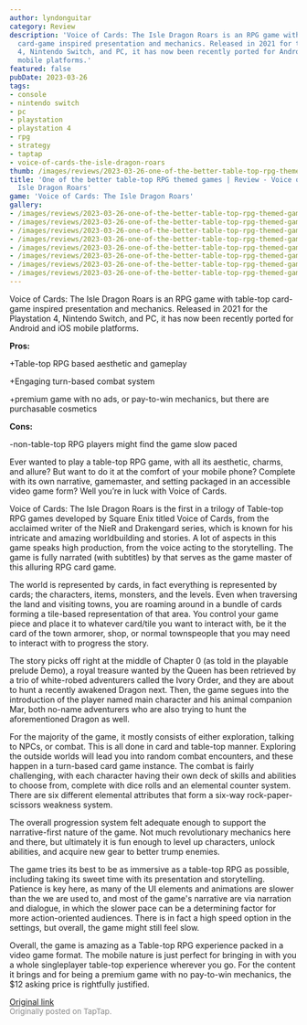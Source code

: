 ```yaml
---
author: lyndonguitar
category: Review
description: 'Voice of Cards: The Isle Dragon Roars is an RPG game with table-top
  card-game inspired presentation and mechanics. Released in 2021 for the Playstation
  4, Nintendo Switch, and PC, it has now been recently ported for Android and iOS
  mobile platforms.'
featured: false
pubDate: 2023-03-26
tags:
- console
- nintendo switch
- pc
- playstation
- playstation 4
- rpg
- strategy
- taptap
- voice-of-cards-the-isle-dragon-roars
thumb: /images/reviews/2023-03-26-one-of-the-better-table-top-rpg-themed-games--review---voice-of-cards-the-isle-dragon-roa-0.avif
title: 'One of the better table-top RPG themed games | Review - Voice of Cards: The
  Isle Dragon Roars'
game: 'Voice of Cards: The Isle Dragon Roars'
gallery:
- /images/reviews/2023-03-26-one-of-the-better-table-top-rpg-themed-games--review---voice-of-cards-the-isle-dragon-roa-0.avif
- /images/reviews/2023-03-26-one-of-the-better-table-top-rpg-themed-games--review---voice-of-cards-the-isle-dragon-roa-1.avif
- /images/reviews/2023-03-26-one-of-the-better-table-top-rpg-themed-games--review---voice-of-cards-the-isle-dragon-roa-2.avif
- /images/reviews/2023-03-26-one-of-the-better-table-top-rpg-themed-games--review---voice-of-cards-the-isle-dragon-roa-3.avif
- /images/reviews/2023-03-26-one-of-the-better-table-top-rpg-themed-games--review---voice-of-cards-the-isle-dragon-roa-4.avif
- /images/reviews/2023-03-26-one-of-the-better-table-top-rpg-themed-games--review---voice-of-cards-the-isle-dragon-roa-5.avif
- /images/reviews/2023-03-26-one-of-the-better-table-top-rpg-themed-games--review---voice-of-cards-the-isle-dragon-roa-6.avif
- /images/reviews/2023-03-26-one-of-the-better-table-top-rpg-themed-games--review---voice-of-cards-the-isle-dragon-roa-7.avif
---
```

Voice of Cards: The Isle Dragon Roars is an RPG game with table-top card-game inspired presentation and mechanics. Released in 2021 for the Playstation 4, Nintendo Switch, and PC, it has now been recently ported for Android and iOS mobile platforms.


**Pros:**


+Table-top RPG based aesthetic and gameplay

+Engaging turn-based combat system

+premium game with no ads, or pay-to-win mechanics, but there are purchasable cosmetics


**Cons:**


-non-table-top RPG players might find the game slow paced

Ever wanted to play a table-top RPG game, with all its aesthetic, charms, and allure? But want to do it at the comfort of your mobile phone? Complete with its own narrative, gamemaster, and setting packaged in an accessible video game form? Well you’re in luck with Voice of Cards.

Voice of Cards: The Isle Dragon Roars is the first in a trilogy of Table-top RPG games developed by Square Enix titled Voice of Cards, from the acclaimed writer of the NieR and Drakengard series, which is known for his intricate and amazing worldbuilding and stories. A lot of aspects in this game speaks high production, from the voice acting to the storytelling. The game is fully narrated (with subtitles) by that serves as the game master of this alluring RPG card game.

The world is represented by cards, in fact everything is represented by cards; the characters, items, monsters, and the levels. Even when traversing the land and visiting towns, you are roaming around in a bundle of cards forming a tile-based representation of that area. You control your game piece and place it to whatever card/tile you want to interact with, be it the card of the town armorer, shop, or normal townspeople that you may need to interact with to progress the story.

The story picks off right at the middle of Chapter 0 (as told in the playable prelude Demo), a royal treasure wanted by the Queen has been retrieved by a trio of white-robed adventurers called the Ivory Order, and they are about to hunt a recently awakened Dragon next. Then, the game segues into the introduction of the player named main character and his animal companion Mar, both no-name adventurers who are also trying to hunt the aforementioned Dragon as well.

For the majority of the game, it mostly consists of either exploration, talking to NPCs, or combat. This is all done in card and table-top manner. Exploring the outside worlds will lead you into random combat encounters, and these happen in a turn-based card game instance. The combat is fairly challenging, with each character having their own deck of skills and abilities to choose from, complete with dice rolls and an elemental counter system. There are six different elemental attributes that form a six-way rock-paper-scissors weakness system.

The overall progression system felt adequate enough to support the narrative-first nature of the game. Not much revolutionary mechanics here and there, but ultimately it is fun enough to level up characters, unlock abilities, and acquire new gear to better trump enemies.

The game tries its best to be as immersive as a table-top RPG as possible, including taking its sweet time with its presentation and storytelling. Patience is key here, as many of the UI elements and animations are slower than the we are used to, and most of the game's narrative are via narration and dialogue, in which the slower pace can be a determining factor for more action-oriented audiences. There is in fact a high speed option in the settings, but overall, the game might still feel slow.

Overall, the game is amazing as a Table-top RPG experience packed in a video game format. The mobile nature is just perfect for bringing in with you a whole singleplayer table-top experience wherever you go. For the content it brings and for being a premium game with no pay-to-win mechanics, the $12 asking price is rightfully justified.

[Original link](https://www.taptap.io/post/4902221)<br><span style="font-size: 0.95em; color: #888;">Originally posted on TapTap.</span>